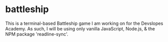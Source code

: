 # battleship
This is a terminal-based Battleship game I am working on for the Devslopes Academy. As such, I will be using only vanilla JavaScript, Node.js, & the NPM package 'readline-sync'.
